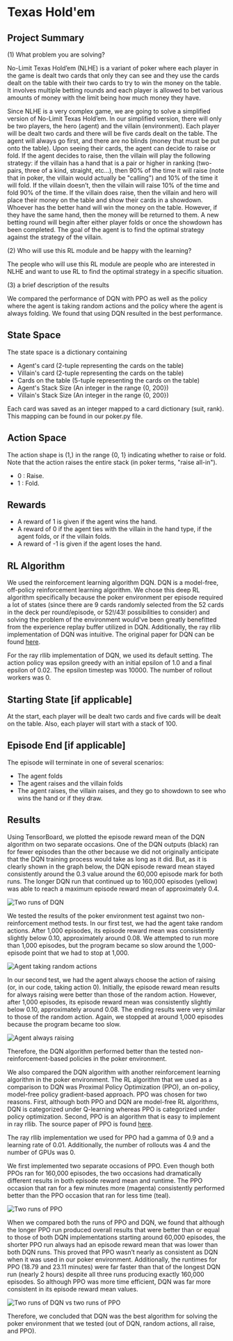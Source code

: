 # Texas Hold'em
## Project Summary
<!-- Around 200 Words -->
<!-- Cover (1) What problem you are solving, (2) Who will use this RL module and be happy with the learning, and (3) a brief description of the results -->
(1) What problem you are solving?

No-Limit Texas Hold’em (NLHE) is a variant of poker where each player in the game is dealt two cards that only they can see and they use the cards dealt on the table with their two cards to try to win the money on the table. It involves multiple betting rounds and each player is allowed to bet various amounts of money with the limit being how much money they have.

Since NLHE is a very complex game, we are going to solve a simplified version of No-Limit Texas Hold’em. In our simplified version, there will only be two players, the hero (agent) and the villain (environment). Each player will be dealt two cards and there will be five cards dealt on the table. The agent will always go first, and there are no blinds (money that must be put onto the table). Upon seeing their cards, the agent can decide to raise or fold. If the agent decides to raise, then the villain will play the following strategy: if the villain has a hand that is a pair or higher in ranking (two-pairs, three of a kind, straight, etc…), then 90% of the time it will raise (note that in poker, the villain would actually be "calling") and 10% of the time it will fold. If the villain doesn’t, then the villain will raise 10% of the time and fold 90% of the time. If the villain does raise, then the villain and hero will place their money on the table and show their cards in a showdown. Whoever has the better hand will win the money on the table. However, if they have the same hand, then the money will be returned to them. A new betting round will begin after either player folds or once the showdown has been completed. The goal of the agent is to find the optimal strategy against the strategy of the villain. 


(2) Who will use this RL module and be happy with the learning?

The people who will use this RL module are people who are interested in NLHE and want to use RL to find the optimal strategy in a specific situation. 

(3) a brief description of the results

We compared the performance of DQN with PPO as well as the policy where the agent is taking random actions and the policy where the agent is always folding. We found that using DQN resulted in the best performance. 


## State Space
<!-- See the Cart Pole Env example https://gymnasium.farama.org/environments/classic_control/cart_pole/ -->
The state space is a dictionary containing 
- Agent's card (2-tuple representing the cards on the table)
- Villain's card (2-tuple representing the cards on the table)
- Cards on the table (5-tuple representing the cards on the table)
- Agent's Stack Size (An integer in the range {0, 200}) 
- Villain's Stack Size (An integer in the range {0, 200})

Each card was saved as an integer mapped to a card dictionary (suit, rank).  This mapping can be found in our poker.py file.

## Action Space
<!-- See the Cart Pole Env example https://gymnasium.farama.org/environments/classic_control/cart_pole/ -->
The action shape is (1,) in the range {0, 1} indicating whether to raise or fold. Note that the action raises the entire stack (in poker terms, "raise all-in"). 
- 0 : Raise.
- 1 : Fold.
## Rewards
<!-- See the Cart Pole Env example https://gymnasium.farama.org/environments/classic_control/cart_pole/ -->
- A reward of 1 is given if the agent wins the hand.
- A reward of 0 if the agent ties with the villain in the hand type, if the agent folds, or if the villain folds.
- A reward of -1 is given if the agent loses the hand.

## RL Algorithm 
We used the reinforcement learning algorithm DQN. DQN is a model-free, off-policy reinforcement learning algorithm. We chose this deep RL algorithm specifically because the poker environment per episode required a lot of states (since there are 9 cards randomly selected from the 52 cards in the deck per round/episode, or 52!/43! possibilities to consider) and solving the problem of the environment would've been greatly benefitted from the experience replay buffer utilized in DQN.  Additionally, the ray rllib implementation of DQN was intuitive.   The original paper for DQN can be found [here](https://arxiv.org/pdf/1312.5602.pdf). 

For the ray rllib implementation of DQN, we used its default setting. The action policy was epsilon greedy with an initial epsilon of 1.0 and a final epsilon of 0.02. The epsilon timestep was 10000. The number of rollout workers was 0. 

## Starting State [if applicable]
<!-- See the Cart Pole Env example https://gymnasium.farama.org/environments/classic_control/cart_pole/ -->
At the start, each player will be dealt two cards and five cards will be dealt on the table. Also, each player will start with a stack of 100. 

## Episode End [if applicable]
<!-- See the Cart Pole Env example https://gymnasium.farama.org/environments/classic_control/cart_pole/ -->
The episode will terminate in one of several scenarios: 
- The agent folds
- The agent raises and the villain folds
- The agent raises, the villain raises, and they go to showdown to see who wins the hand or if they draw.  

## Results
Using TensorBoard, we plotted the episode reward mean of the DQN algorithm on two separate occasions.  One of the DQN outputs (black) ran for fewer episodes than the other because we did not originally anticipate that the DQN training process would take as long as it did.  But, as it is clearly shown in the graph below, the DQN episode reward mean stayed consistently around the 0.3 value around the 60,000 episode mark for both runs. The longer DQN run that continued up to 160,000 episodes (yellow) was able to reach a maximum episode reward mean of approximately 0.4.

![Two runs of DQN](/images/Two_runs_of_DQN.png)

We tested the results of the poker environment test against two non-reinforcement method tests.  In our first test, we had the agent take random actions.  After 1,000 episodes, its episode reward mean was consistently slightly below 0.10, approximately around 0.08. We attempted to run more than 1,000 episodes, but the program became so slow around the 1,000-episode point that we had to stop at 1,000.

![Agent taking random actions](/images/Agent_Taking_Random_Actions2.png)

In our second test, we had the agent always choose the action of raising (or, in our code, taking action 0). Initially, the episode reward mean results for always raising were better than those of the random action.  However, after 1,000 episodes, its episode reward mean was consistently slightly below 0.10, approximately around 0.08.  The ending results were very similar to those of the random action. Again, we stopped at around 1,000 episodes because the program became too slow.

![Agent always raising](/images/Agent_Always_Raising2.png)

Therefore, the DQN algorithm performed better than the tested non-reinforcement-based policies in the poker environment.  

We also compared the DQN algorithm with another reinforcement learning algorithm in the poker environment.  The RL algorithm that we used as a comparison to DQN was Proximal Policy Optimization (PPO), an on-policy, model-free policy gradient-based approach.  PPO was chosen for two reasons.  First, although both PPO and DQN are model-free RL algorithms, DQN is categorized under Q-learning whereas PPO is categorized under policy optimization.  Second, PPO is an algorithm that is easy to implement in ray rllib.  The source paper of PPO is found [here](https://arxiv.org/pdf/1707.06347.pdf).  

The ray rllib implementation we used for PPO had a gamma of 0.9 and a learning rate of 0.01.  Additionally, the number of rollouts was 4 and the number of GPUs was 0.

We first implemented two separate occasions of PPO.  Even though both PPOs ran for 160,000 episodes, the two occasions had dramatically different results in both episode reward mean and runtime.  The PPO occasion that ran for a few minutes more (magenta) consistently performed better than the PPO occasion that ran for less time (teal).  

![Two runs of PPO](/images/Two_runs_of_PPO.png)

When we compared both the runs of PPO and DQN, we found that although the longer PPO run produced overall results that were better than or equal to those of both DQN implementations starting around 60,000 episodes, the shorter PPO run always had an episode reward mean that was lower than both DQN runs.  This proved that PPO wasn’t nearly as consistent as DQN when it was used in our poker environment.  Additionally, the runtimes for PPO (18.79 and 23.11 minutes) were far faster than that of the longest DQN run (nearly 2 hours) despite all three runs producing exactly 160,000 episodes.  So although PPO was more time efficient, DQN was far more consistent in its episode reward mean values.

![Two runs of DQN vs two runs of PPO](/images/Two_runs_of_DQN_vs_two_runs_of_PPO.png)

Therefore, we concluded that DQN was the best algorithm for solving the poker environment that we tested (out of DQN, random actions, all raise, and PPO).
